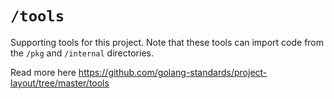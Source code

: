 # `/tools`

Supporting tools for this project. Note that these tools can import code from the `/pkg` and `/internal` directories.

Read more here https://github.com/golang-standards/project-layout/tree/master/tools
